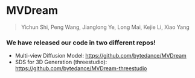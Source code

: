 # MVDream
> Yichun Shi, Peng Wang, Jianglong Ye, Long Mai, Kejie Li, Xiao Yang

### We have released our code in **two** different repos!
- Multi-view Diffusion Model: https://github.com/bytedance/MVDream
- SDS for 3D Generation (threestudio): https://github.com/bytedance/MVDream-threestudio
